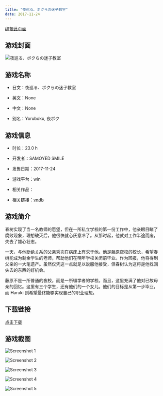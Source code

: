 ```yaml
---
title: "夜巡る、ボクらの迷子教室"
date: 2017-11-24
---
```

[编辑此页面](https://github.com/ACG-3/ADV3-source/blob/main/source/_posts/%E5%A4%9C%E5%B7%A1%E3%82%8B%E3%80%81%E3%83%9C%E3%82%AF%E3%82%89%E3%81%AE%E8%BF%B7%E5%AD%90%E6%95%99%E5%AE%A4.md)

## 游戏封面

![夜巡る、ボクらの迷子教室](https%3A//pan.timero.xyz/onedrive/img_lib_001/%E5%A4%9C%E5%B7%A1%E3%82%8B%E3%80%81%E3%83%9C%E3%82%AF%E3%82%89%E3%81%AE%E8%BF%B7%E5%AD%90%E6%95%99%E5%AE%A4_cover.avif)


## 游戏名称

- 日文：夜巡る、ボクらの迷子教室
- 英文：None
- 中文：None

- 别名：Yoruboku, 夜ボク


## 游戏信息

- 时长：23.0 h
- 开发者：SAMOYED SMILE
- 发售日期：2017-11-24
- 游戏平台：win
- 相关作品：

- 相关链接：[vndb](https://vndb.org/v21405)


## 游戏简介

春树实现了当一名教师的愿望，但在一所私立学校的第一份工作中，他亲眼目睹了腐败现象，理想破灭后，他很快就心灰意冷了。从那时起，他就对工作半途而废，失去了雄心壮志。

一天，与他断绝关系的父亲秀次在病床上有求于他。他是藤原夜校的校长，希望春树能成为剩余学生的老师，帮助他们在明年学校关闭前毕业。作为回报，他将得到父亲的一大笔遗产。虽然仅凭这一点就足以说服他接受，但春树认为这将是他找回失去的东西的好机会。

藤原不是一所普通的夜校，而是一所辍学者的学校。而且，这里充满了他对已故母亲的回忆。这里有三个学生，还有他们的一个女儿。他们的目标是从第一步毕业，而 Haruki 则希望最终能够实现自己的职业理想。




## 下载链接

[点击下载](https://pan.timero.xyz/onedrive/adv_lib_001/%E5%A4%9C%E5%B7%A1%E3%82%8B%E3%80%81%E3%83%9C%E3%82%AF%E3%82%89%E3%81%AE%E8%BF%B7%E5%AD%90%E6%95%99%E5%AE%A4)


## 游戏截图


![Screenshot 1](https%3A//pan.timero.xyz/onedrive/img_lib_001/%E5%A4%9C%E5%B7%A1%E3%82%8B%E3%80%81%E3%83%9C%E3%82%AF%E3%82%89%E3%81%AE%E8%BF%B7%E5%AD%90%E6%95%99%E5%AE%A4_Screenshot_1.avif)

![Screenshot 2](https%3A//pan.timero.xyz/onedrive/img_lib_001/%E5%A4%9C%E5%B7%A1%E3%82%8B%E3%80%81%E3%83%9C%E3%82%AF%E3%82%89%E3%81%AE%E8%BF%B7%E5%AD%90%E6%95%99%E5%AE%A4_Screenshot_2.avif)

![Screenshot 3](https%3A//pan.timero.xyz/onedrive/img_lib_001/%E5%A4%9C%E5%B7%A1%E3%82%8B%E3%80%81%E3%83%9C%E3%82%AF%E3%82%89%E3%81%AE%E8%BF%B7%E5%AD%90%E6%95%99%E5%AE%A4_Screenshot_3.avif)

![Screenshot 4](https%3A//pan.timero.xyz/onedrive/img_lib_001/%E5%A4%9C%E5%B7%A1%E3%82%8B%E3%80%81%E3%83%9C%E3%82%AF%E3%82%89%E3%81%AE%E8%BF%B7%E5%AD%90%E6%95%99%E5%AE%A4_Screenshot_4.avif)

![Screenshot 5](https%3A//pan.timero.xyz/onedrive/img_lib_001/%E5%A4%9C%E5%B7%A1%E3%82%8B%E3%80%81%E3%83%9C%E3%82%AF%E3%82%89%E3%81%AE%E8%BF%B7%E5%AD%90%E6%95%99%E5%AE%A4_Screenshot_5.avif)

